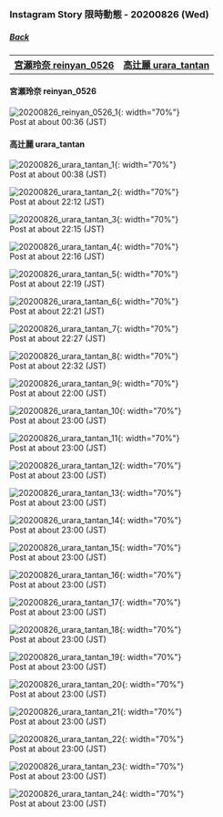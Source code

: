 ﻿### Instagram Story 限時動態 - 20200826 (Wed)
##### [Back](../../IGstory_List.md)

<table>
<tr>
<th><a href="#reinyan_0526">宮瀬玲奈 reinyan_0526</a></th>
<th><a href="#urara_tantan">高辻麗 urara_tantan</a></th>
</tr>
</table>

<a name="reinyan_0526"></a>
#### 宮瀬玲奈 reinyan_0526

![20200826_reinyan_0526_1](../../../../../Album/Instagram/IGstory/August2020/20200826/20200826_reinyan_0526_1.jpg){: width="70%"}  
Post at about 00:36 (JST)  

<a name="urara_tantan"></a>
#### 高辻麗 urara_tantan

![20200826_urara_tantan_1](../../../../../Album/Instagram/IGstory/August2020/20200826/20200826_urara_tantan_1.jpg){: width="70%"}  
Post at about 00:38 (JST)  

![20200826_urara_tantan_2](../../../../../Album/Instagram/IGstory/August2020/20200826/20200826_urara_tantan_2.jpg){: width="70%"}  
Post at about 22:12 (JST)  

![20200826_urara_tantan_3](../../../../../Album/Instagram/IGstory/August2020/20200826/20200826_urara_tantan_3.jpg){: width="70%"}  
Post at about 22:15 (JST)  

![20200826_urara_tantan_4](../../../../../Album/Instagram/IGstory/August2020/20200826/20200826_urara_tantan_4.jpg){: width="70%"}  
Post at about 22:16 (JST)  

![20200826_urara_tantan_5](../../../../../Album/Instagram/IGstory/August2020/20200826/20200826_urara_tantan_5.jpg){: width="70%"}  
Post at about 22:19 (JST)  

![20200826_urara_tantan_6](../../../../../Album/Instagram/IGstory/August2020/20200826/20200826_urara_tantan_6.jpg){: width="70%"}  
Post at about 22:21 (JST)  

![20200826_urara_tantan_7](../../../../../Album/Instagram/IGstory/August2020/20200826/20200826_urara_tantan_7.jpg){: width="70%"}  
Post at about 22:27 (JST)  

![20200826_urara_tantan_8](../../../../../Album/Instagram/IGstory/August2020/20200826/20200826_urara_tantan_8.jpg){: width="70%"}  
Post at about 22:32 (JST)  

![20200826_urara_tantan_9](../../../../../Album/Instagram/IGstory/August2020/20200826/20200826_urara_tantan_9.jpg){: width="70%"}  
Post at about 22:00 (JST)  

![20200826_urara_tantan_10](../../../../../Album/Instagram/IGstory/August2020/20200826/20200826_urara_tantan_10.jpg){: width="70%"}  
Post at about 23:00 (JST)  

![20200826_urara_tantan_11](../../../../../Album/Instagram/IGstory/August2020/20200826/20200826_urara_tantan_11.jpg){: width="70%"}  
Post at about 23:00 (JST)  

![20200826_urara_tantan_12](../../../../../Album/Instagram/IGstory/August2020/20200826/20200826_urara_tantan_12.jpg){: width="70%"}  
Post at about 23:00 (JST)  

![20200826_urara_tantan_13](../../../../../Album/Instagram/IGstory/August2020/20200826/20200826_urara_tantan_13.jpg){: width="70%"}  
Post at about 23:00 (JST)  

![20200826_urara_tantan_14](../../../../../Album/Instagram/IGstory/August2020/20200826/20200826_urara_tantan_14.jpg){: width="70%"}  
Post at about 23:00 (JST)  

![20200826_urara_tantan_15](../../../../../Album/Instagram/IGstory/August2020/20200826/20200826_urara_tantan_15.jpg){: width="70%"}  
Post at about 23:00 (JST)  

![20200826_urara_tantan_16](../../../../../Album/Instagram/IGstory/August2020/20200826/20200826_urara_tantan_16.jpg){: width="70%"}  
Post at about 23:00 (JST)  

![20200826_urara_tantan_17](../../../../../Album/Instagram/IGstory/August2020/20200826/20200826_urara_tantan_17.jpg){: width="70%"}  
Post at about 23:00 (JST)  

![20200826_urara_tantan_18](../../../../../Album/Instagram/IGstory/August2020/20200826/20200826_urara_tantan_18.jpg){: width="70%"}  
Post at about 23:00 (JST)  

![20200826_urara_tantan_19](../../../../../Album/Instagram/IGstory/August2020/20200826/20200826_urara_tantan_19.jpg){: width="70%"}  
Post at about 23:00 (JST)  

![20200826_urara_tantan_20](../../../../../Album/Instagram/IGstory/August2020/20200826/20200826_urara_tantan_20.jpg){: width="70%"}  
Post at about 23:00 (JST)  

![20200826_urara_tantan_21](../../../../../Album/Instagram/IGstory/August2020/20200826/20200826_urara_tantan_21.jpg){: width="70%"}  
Post at about 23:00 (JST)  

![20200826_urara_tantan_22](../../../../../Album/Instagram/IGstory/August2020/20200826/20200826_urara_tantan_22.jpg){: width="70%"}  
Post at about 23:00 (JST)  

![20200826_urara_tantan_23](../../../../../Album/Instagram/IGstory/August2020/20200826/20200826_urara_tantan_23.jpg){: width="70%"}  
Post at about 23:00 (JST)  

![20200826_urara_tantan_24](../../../../../Album/Instagram/IGstory/August2020/20200826/20200826_urara_tantan_24.jpg){: width="70%"}  
Post at about 23:00 (JST)  
